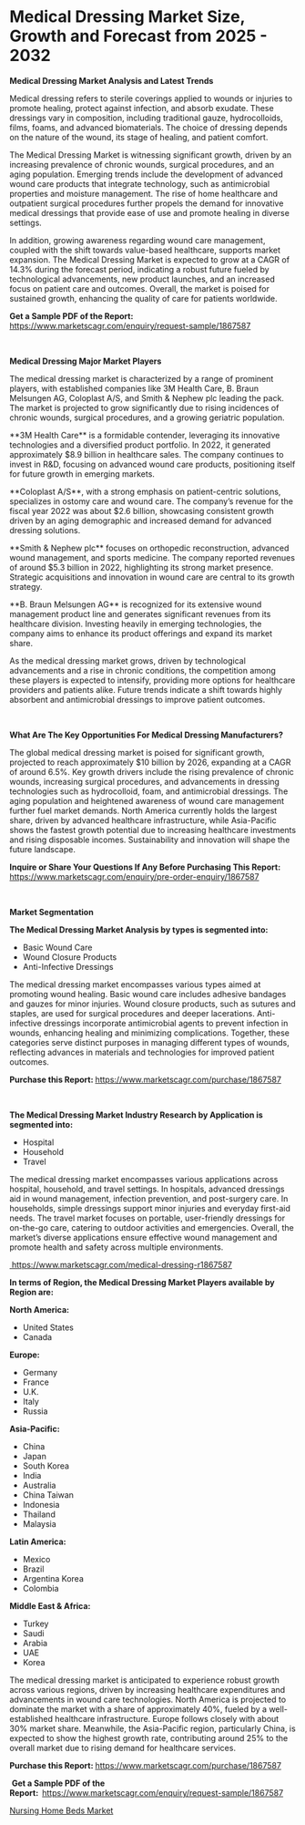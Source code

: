 <p><h1>Medical Dressing Market Size, Growth and Forecast from 2025 - 2032</h1></p><p><strong>Medical Dressing Market Analysis and Latest Trends</strong></p>
<p><p>Medical dressing refers to sterile coverings applied to wounds or injuries to promote healing, protect against infection, and absorb exudate. These dressings vary in composition, including traditional gauze, hydrocolloids, films, foams, and advanced biomaterials. The choice of dressing depends on the nature of the wound, its stage of healing, and patient comfort.</p><p>The Medical Dressing Market is witnessing significant growth, driven by an increasing prevalence of chronic wounds, surgical procedures, and an aging population. Emerging trends include the development of advanced wound care products that integrate technology, such as antimicrobial properties and moisture management. The rise of home healthcare and outpatient surgical procedures further propels the demand for innovative medical dressings that provide ease of use and promote healing in diverse settings.</p><p>In addition, growing awareness regarding wound care management, coupled with the shift towards value-based healthcare, supports market expansion. The Medical Dressing Market is expected to grow at a CAGR of 14.3% during the forecast period, indicating a robust future fueled by technological advancements, new product launches, and an increased focus on patient care and outcomes. Overall, the market is poised for sustained growth, enhancing the quality of care for patients worldwide.</p></p>
<p><strong>Get a Sample PDF of the Report:&nbsp;</strong> <a href="https://www.marketscagr.com/enquiry/request-sample/1867587?utm_campaign=2194&utm_medium=2&utm_source=Github&utm_content=ia&utm_term=05032025&utm_id=medical-dressing">https://www.marketscagr.com/enquiry/request-sample/1867587</a></p>
<p>&nbsp;</p>
<p><strong>Medical Dressing Major Market Players</strong></p>
<p><p>The medical dressing market is characterized by a range of prominent players, with established companies like 3M Health Care, B. Braun Melsungen AG, Coloplast A/S, and Smith & Nephew plc leading the pack. The market is projected to grow significantly due to rising incidences of chronic wounds, surgical procedures, and a growing geriatric population.</p><p>**3M Health Care** is a formidable contender, leveraging its innovative technologies and a diversified product portfolio. In 2022, it generated approximately $8.9 billion in healthcare sales. The company continues to invest in R&D, focusing on advanced wound care products, positioning itself for future growth in emerging markets.</p><p>**Coloplast A/S**, with a strong emphasis on patient-centric solutions, specializes in ostomy care and wound care. The company’s revenue for the fiscal year 2022 was about $2.6 billion, showcasing consistent growth driven by an aging demographic and increased demand for advanced dressing solutions.</p><p>**Smith & Nephew plc** focuses on orthopedic reconstruction, advanced wound management, and sports medicine. The company reported revenues of around $5.3 billion in 2022, highlighting its strong market presence. Strategic acquisitions and innovation in wound care are central to its growth strategy.</p><p>**B. Braun Melsungen AG** is recognized for its extensive wound management product line and generates significant revenues from its healthcare division. Investing heavily in emerging technologies, the company aims to enhance its product offerings and expand its market share.</p><p>As the medical dressing market grows, driven by technological advancements and a rise in chronic conditions, the competition among these players is expected to intensify, providing more options for healthcare providers and patients alike. Future trends indicate a shift towards highly absorbent and antimicrobial dressings to improve patient outcomes.</p></p>
<p>&nbsp;</p>
<p><strong>What Are The Key Opportunities For Medical Dressing Manufacturers?</strong></p>
<p><p>The global medical dressing market is poised for significant growth, projected to reach approximately $10 billion by 2026, expanding at a CAGR of around 6.5%. Key growth drivers include the rising prevalence of chronic wounds, increasing surgical procedures, and advancements in dressing technologies such as hydrocolloid, foam, and antimicrobial dressings. The aging population and heightened awareness of wound care management further fuel market demands. North America currently holds the largest share, driven by advanced healthcare infrastructure, while Asia-Pacific shows the fastest growth potential due to increasing healthcare investments and rising disposable incomes. Sustainability and innovation will shape the future landscape.</p></p>
<p><strong>Inquire or Share Your Questions If Any Before Purchasing This Report:</strong> <a href="https://www.marketscagr.com/enquiry/pre-order-enquiry/1867587?utm_campaign=2194&utm_medium=2&utm_source=Github&utm_content=ia&utm_term=05032025&utm_id=medical-dressing">https://www.marketscagr.com/enquiry/pre-order-enquiry/1867587</a></p>
<p>&nbsp;</p>
<p><strong>Market Segmentation</strong></p>
<p><strong>The Medical Dressing Market Analysis by types is segmented into:</strong></p>
<p><ul><li>Basic Wound Care</li><li>Wound Closure Products</li><li>Anti-Infective Dressings</li></ul></p>
<p><p>The medical dressing market encompasses various types aimed at promoting wound healing. Basic wound care includes adhesive bandages and gauzes for minor injuries. Wound closure products, such as sutures and staples, are used for surgical procedures and deeper lacerations. Anti-infective dressings incorporate antimicrobial agents to prevent infection in wounds, enhancing healing and minimizing complications. Together, these categories serve distinct purposes in managing different types of wounds, reflecting advances in materials and technologies for improved patient outcomes.</p></p>
<p><strong>Purchase this Report:&nbsp;</strong><a href="https://www.marketscagr.com/purchase/1867587?utm_campaign=2194&utm_medium=2&utm_source=Github&utm_content=ia&utm_term=05032025&utm_id=medical-dressing">https://www.marketscagr.com/purchase/1867587</a></p>
<p>&nbsp;</p>
<p><strong>The Medical Dressing Market Industry Research by Application is segmented into:</strong></p>
<p><ul><li>Hospital</li><li>Household</li><li>Travel</li></ul></p>
<p><p>The medical dressing market encompasses various applications across hospital, household, and travel settings. In hospitals, advanced dressings aid in wound management, infection prevention, and post-surgery care. In households, simple dressings support minor injuries and everyday first-aid needs. The travel market focuses on portable, user-friendly dressings for on-the-go care, catering to outdoor activities and emergencies. Overall, the market’s diverse applications ensure effective wound management and promote health and safety across multiple environments.</p></p>
<p><a href="https://www.marketscagr.com/medical-dressing-r1867587?utm_campaign=2194&utm_medium=2&utm_source=Github&utm_content=ia&utm_term=05032025&utm_id=medical-dressing">&nbsp;https://www.marketscagr.com/medical-dressing-r1867587</a></p>
<p><strong>In terms of Region, the Medical Dressing Market Players available by Region are:</strong></p>
<p>
    <p> <strong> North America: </strong>
        <ul>
            <li>United States</li>
            <li>Canada</li>
        </ul>
        </p> 
    <p> <strong> Europe: </strong>
        <ul>
            <li>Germany</li>
            <li>France</li>
            <li>U.K.</li>
            <li>Italy</li>
            <li>Russia</li>
        </ul>
        </p> 
    <p> <strong> Asia-Pacific: </strong>
        <ul>
            <li>China</li>
            <li>Japan</li>
            <li>South Korea</li>
            <li>India</li>
            <li>Australia</li>
            <li>China Taiwan</li>
            <li>Indonesia</li>
            <li>Thailand</li>
            <li>Malaysia</li>
        </ul>
        </p> 
    <p> <strong> Latin America: </strong>
        <ul>
            <li>Mexico</li>
            <li>Brazil</li>
            <li>Argentina Korea</li>
            <li>Colombia</li>
        </ul>
        </p> 
    <p> <strong> Middle East & Africa: </strong>
        <ul>
            <li>Turkey</li>
            <li>Saudi</li>
            <li>Arabia</li>
            <li>UAE</li>
            <li>Korea</li>
        </ul>
    </p>
    </p>
<p><p>The medical dressing market is anticipated to experience robust growth across various regions, driven by increasing healthcare expenditures and advancements in wound care technologies. North America is projected to dominate the market with a share of approximately 40%, fueled by a well-established healthcare infrastructure. Europe follows closely with about 30% market share. Meanwhile, the Asia-Pacific region, particularly China, is expected to show the highest growth rate, contributing around 25% to the overall market due to rising demand for healthcare services.</p></p>
<p><strong>Purchase this Report: </strong><a href="https://www.marketscagr.com/purchase/1867587?utm_campaign=2194&utm_medium=2&utm_source=Github&utm_content=ia&utm_term=05032025&utm_id=medical-dressing">https://www.marketscagr.com/purchase/1867587</a></p>
<p>&nbsp;<strong>Get a Sample PDF of the Report:&nbsp;&nbsp;</strong><a href="https://www.marketscagr.com/enquiry/request-sample/1867587?utm_campaign=2194&utm_medium=2&utm_source=Github&utm_content=ia&utm_term=05032025&utm_id=medical-dressing">https://www.marketscagr.com/enquiry/request-sample/1867587</a></p>
<p><strong></strong></p>
<p><p><a href="https://github.com/ChiragRp1/Market-Research-Report-List-7/blob/main/nursing-home-beds-market.md?utm_campaign=2194&utm_medium=2&utm_source=Github&utm_content=ia&utm_term=05032025&utm_id=medical-dressing">Nursing Home Beds Market</a></p></p>